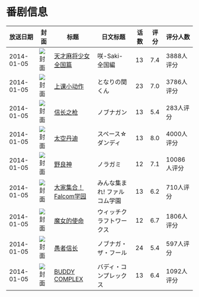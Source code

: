 # 番剧信息

|放送日期|封面|标题|日文标题|话数|评分|评分人数|
|---|---|---|---|---|---|---|
|2014-01-05|![封面](https://lain.bgm.tv/pic/cover/c/50/fa/52606_detm8.jpg)|[天才麻将少女 全国篇](https://bangumi.tv/subject/52606)|咲-Saki- 全国編|13|7.4|3888人评分|
|2014-01-05|![封面](https://lain.bgm.tv/pic/cover/c/53/47/69103_1lq04.jpg)|[上课小动作](https://bangumi.tv/subject/69103)|となりの関くん|23|7.0|3786人评分|
|2014-01-05|![封面](https://lain.bgm.tv/pic/cover/c/27/9d/79802_opjej.jpg)|[信长之枪](https://bangumi.tv/subject/79802)|ノブナガン|13|5.4|283人评分|
|2014-01-05|![封面](https://lain.bgm.tv/pic/cover/c/61/62/80864_refoz.jpg)|[太空丹迪](https://bangumi.tv/subject/80864)|スペース☆ダンディ|13|8.0|4000人评分|
|2014-01-05|![封面](https://lain.bgm.tv/pic/cover/c/ee/de/82572_PNW44.jpg)|[野良神](https://bangumi.tv/subject/82572)|ノラガミ|12|7.1|10086人评分|
|2014-01-05|![封面](https://lain.bgm.tv/pic/cover/c/6d/45/84493_71698.jpg)|[大家集合！Falcom学园](https://bangumi.tv/subject/84493)|みんな集まれ! ファルコム学園|13|6.2|710人评分|
|2014-01-05|![封面](https://lain.bgm.tv/pic/cover/c/03/40/87113_3Jsn9.jpg)|[魔女的使命](https://bangumi.tv/subject/87113)|ウィッチクラフトワークス|12|6.7|1806人评分|
|2014-01-05|![封面](https://lain.bgm.tv/pic/cover/c/b5/80/87625_kMGGz.jpg)|[愚者信长](https://bangumi.tv/subject/87625)|ノブナガ・ザ・フール|24|5.4|597人评分|
|2014-01-05|![封面](https://lain.bgm.tv/pic/cover/c/81/f7/89511_00IGg.jpg)|[BUDDY COMPLEX](https://bangumi.tv/subject/89511)|バディ・コンプレックス|13|6.4|1092人评分|
